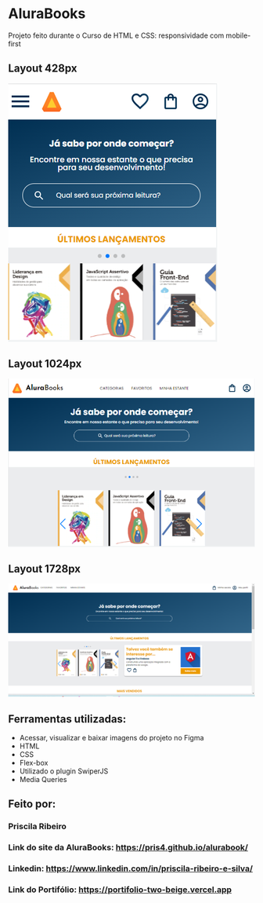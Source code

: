 # AluraBooks
Projeto feito durante o Curso de HTML e CSS: responsividade com mobile-first

## Layout 428px
![image](https://github.com/Pris4/alurabook/blob/main/img/Layout428.png)

## Layout 1024px
![image](https://github.com/Pris4/alurabook/blob/main/img/Layout1024.png)

## Layout 1728px
![image](https://github.com/Pris4/alurabook/blob/main/img/Layout1728.png)

## Ferramentas utilizadas:
* Acessar, visualizar e baixar imagens do projeto no Figma
* HTML
* CSS
* Flex-box
* Utilizado o plugin SwiperJS
* Media Queries
  
## Feito por:
### Priscila Ribeiro

### Link do site da AluraBooks: https://pris4.github.io/alurabook/
### Linkedin: https://www.linkedin.com/in/priscila-ribeiro-e-silva/
### Link do Portifólio: https://portifolio-two-beige.vercel.app
